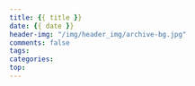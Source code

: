 ```yaml
---
title: {{ title }}
date: {{ date }}
header-img: "/img/header_img/archive-bg.jpg"
comments: false
tags: 
categories: 
top: 
---
```


